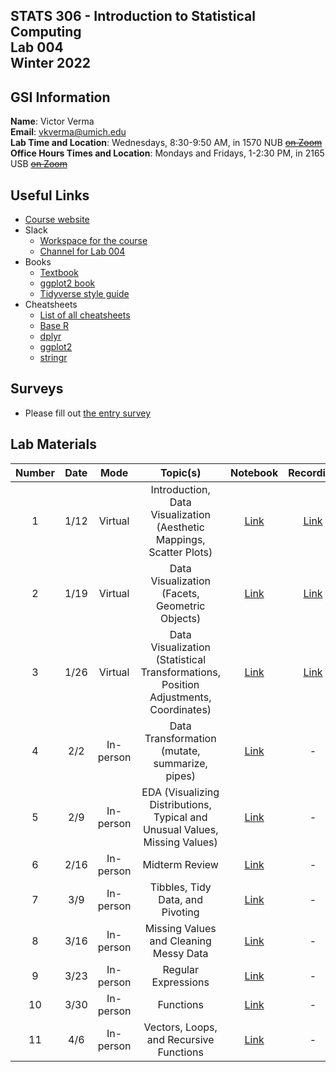 ## STATS 306 - Introduction to Statistical Computing <br/> Lab 004 <br/> Winter 2022

## GSI Information

**Name**: Victor Verma  
**Email**: [vkverma@umich.edu](mailto:vkverma@umich.edu)  
**Lab Time and Location**: Wednesdays, 8:30-9:50 AM, in 1570 NUB ~~[on Zoom](https://umich.zoom.us/j/2885058951)~~   
**Office Hours Times and Location**: Mondays and Fridays, 1-2:30 PM, in 2165 USB ~~[on Zoom](https://umich.zoom.us/j/2885058951)~~

## Useful Links

- [Course website](https://ambujtewari.github.io/stats306-winter2022/)
- Slack
  - [Workspace for the course](https://um-wn22-stats306.slack.com/)
  - [Channel for Lab 004](https://um-wn22-stats306.slack.com/archives/C02TSSMH63D)
- Books
  - [Textbook](https://r4ds.had.co.nz)
  - [ggplot2 book](https://ggplot2-book.org)
  - [Tidyverse style guide](https://style.tidyverse.org/index.html)
- Cheatsheets
  - [List of all cheatsheets](https://www.rstudio.com/resources/cheatsheets/)
  - [Base R](https://github.com/rstudio/cheatsheets/blob/main/base-r.pdf)
  - [dplyr](https://github.com/rstudio/cheatsheets/blob/main/data-transformation.pdf)
  - [ggplot2](https://github.com/rstudio/cheatsheets/blob/main/data-visualization-2.1.pdf)
  - [stringr](https://github.com/rstudio/cheatsheets/blob/main/strings.pdf)

## Surveys

- Please fill out [the entry survey](https://docs.google.com/forms/d/e/1FAIpQLSda4btRsEvX7DyAfGwfnp58xoH9t87vrhkpX2FBl1HqTPlLxA/viewform?usp=pp_url)

## Lab Materials

| Number | Date | Mode | Topic(s) | Notebook | Recording | Solutions |
| :---: | :---: | :---: | :---: | :---: | :---: | :---: |
| 1 | 1/12 | Virtual | Introduction, Data Visualization (Aesthetic Mappings, Scatter Plots) | [Link](https://colab.research.google.com/drive/1Ci-xknZ15g4h3bKJZCO1fbDob79CGwmr?usp=sharing) | [Link](https://drive.google.com/file/d/17dfpmR5F_dVHjJItDgS9uqMNdsQNlCEC/view?usp=sharing) | [Link](https://colab.research.google.com/drive/1lIpq9At9XuX5oTk5WhE5uz8UpuUV8YIF?usp=sharing) |
| 2 | 1/19 | Virtual | Data Visualization (Facets, Geometric Objects) | [Link](https://colab.research.google.com/drive/1bvARveRWmSRjUpIaPNVYrDrRv7o7v62j?usp=sharing) | [Link](https://umich.zoom.us/rec/share/d7cxBBzW0J9-B4xNUgsShP9R2qKepARrUG6QHhsllgqmy9QRrw5HljMnrgz17pKh.0yX4NCteFbI4Nmjz) | [Link](https://colab.research.google.com/drive/1d63YeM-XsLS4lk0JWLsfsecpJMJyV8aj?usp=sharing) |
| 3 | 1/26 | Virtual | Data Visualization (Statistical Transformations, Position Adjustments, Coordinates) | [Link](https://colab.research.google.com/drive/1apvOe1z4BbLSOD7E2zUGt-9RzK_oHXIc?usp=sharing) | [Link](https://umich.zoom.us/rec/share/ZqpFq-VkcbRSBhW7Qj11Sxq4k0K3pDP6fJf04tyJy_jYQeIfc6Tuzo8aheiu9Vg.74obwpw0OkmlwLeO?startTime=1643203941000) | - |
| 4 | 2/2 | In-person | Data Transformation (mutate, summarize, pipes) | [Link](https://colab.research.google.com/drive/1YlAS4jBFlSkyI5OWoA2gWlE0u5N7sG3G?usp=sharing) | - | [Link](https://colab.research.google.com/drive/1gjNpXevYKKDVaz2b20pe3bCDwep4Lafv?usp=sharing) |
| 5 | 2/9 | In-person | EDA (Visualizing Distributions, Typical and Unusual Values, Missing Values) | [Link](https://colab.research.google.com/drive/1jZORrF4ocMl0SiuP0sBNE0Cjj849NQEO?usp=sharing) | - | [Link](https://colab.research.google.com/drive/1Q3QP7JfxB4pkN6mG1ZUyQkeNueTsJay-?usp=sharing) |
| 6 | 2/16 | In-person | Midterm Review | [Link](https://colab.research.google.com/drive/1FHwj6_CQ7U9OKii1ECqrVOR37ImFuUyP?usp=sharing) | - | [Link](https://colab.research.google.com/drive/1NLgVEc_zqxvVe8Dd-JL7n9vBvZGFdwJz?usp=sharing) |
| 7 | 3/9 | In-person | Tibbles, Tidy Data, and Pivoting | [Link](https://colab.research.google.com/drive/1efugEYgDuEq0i8PlRTV4nD6_9A2nDy2Y?usp=sharing) | - | [Link](https://colab.research.google.com/drive/1h6H0OfNJVUqFHAJR-TMYmJsfGzzYlR0P?usp=sharing) |
| 8 | 3/16 | In-person | Missing Values and Cleaning Messy Data | [Link](https://colab.research.google.com/drive/1KaTllGnkc6_ln9aOTxVjSAJnR7FkxEEX?usp=sharing) | - | [Link](https://colab.research.google.com/drive/1MEiqD38M183rcuOhOtqSkoV7mShD8HnP?usp=sharing) |
| 9 | 3/23 | In-person | Regular Expressions | [Link](https://colab.research.google.com/drive/1wfh9IFgvRLWlJM5fDVdW1VRlh2AM2NqA?usp=sharing) | - | [Link](https://colab.research.google.com/drive/1nuvZJcQhp5dQzJWrvQJaZZBum3Pnph1P?usp=sharing) |
| 10 | 3/30 | In-person | Functions | [Link](https://colab.research.google.com/drive/1asypWYtLZj_kL2vJgSHobrVmff2fvMuv?usp=sharing) | - | [Link](https://colab.research.google.com/drive/1l2F7Wp1TXRS22jkllH9OJ0I2JotlPOPC?usp=sharing) |
| 11 | 4/6 | In-person | Vectors, Loops, and Recursive Functions | [Link](https://colab.research.google.com/drive/1Q7kehKFkk2_-dGXENsN6wfuEjk9u4fAc?usp=sharing) | - | |

